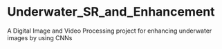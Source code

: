 # Underwater_SR_and_Enhancement
A Digital Image and Video Processing project for enhancing underwater images by using CNNs
